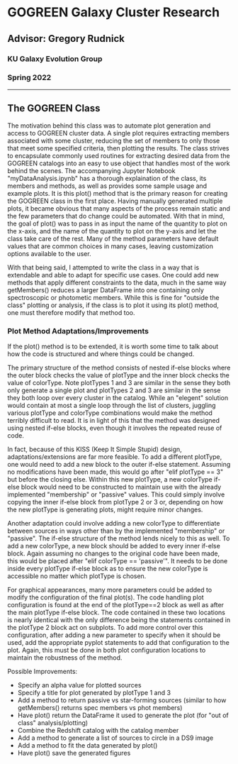 # GOGREEN Galaxy Cluster Research
## Advisor: Gregory Rudnick
### KU Galaxy Evolution Group
### Spring 2022

***

## The GOGREEN Class

The motivation behind this class was to automate plot generation and access to GOGREEN cluster data. A single plot requires extracting members associated with some cluster, reducing the set of members to only those that meet some specified criteria, then plotting the results. The class strives to encapsulate commonly used routines for extracting desired data from the GOGREEN catalogs into an easy to use object that handles most of the work behind the scenes. The accompanying Jupyter Notebook "myDataAnalysis.ipynb" has a thorough explaination of the class, its members and methods, as well as provides some sample usage and example plots. It is this plot() method that is the primary reason for creating the GOGREEN class in the first place. Having manually generated multiple plots, it became obvious that many aspects of the process remain static and the few parameters that do change could be automated. With that in mind, the goal of plot() was to pass in as input the name of the quantity to plot on the x-axis, and the name of the quantity to plot on the y-axis and let the class take care of the rest. Many of the method parameters have default values that are common choices in many cases, leaving customization options available to the user.

With that being said, I attempted to write the class in a way that is extendable and able to adapt for specific use cases. One could add new methods that apply different constraints to the data, much in the same way getMembers() reduces a larger DataFrame into one containing only spectroscopic or photometic members. While this is fine for "outside the class" plotting or analysis, if the class is to plot it using its plot() method, one must therefore modify that method too.

### Plot Method Adaptations/Improvements

If the plot() method is to be extended, it is worth some time to talk about how the code is structured and where things could be changed. 

The primary structure of the method consists of nested if-else blocks where the outer block checks the value of plotType and the inner block checks the value of colorType. Note plotTypes 1 and 3 are similar in the sense they both only generate a single plot and plotTypes 2 and 3 are similar in the sense they both loop over every cluster in the catalog. While an "elegent" solution would contain at most a single loop through the list of clusters, juggling various plotType and colorType combinations would make the method terribly difficult to read. It is in light of this that the method was designed using nested if-else blocks, even though it involves the repeated reuse of code. 

In fact, because of this KISS (Keep It Simple Stupid) design, adaptations/extensions are far more feasible. To add a different plotType, one would need to add a new block to the outer if-else statement. Assuming no modifications have been made, this would go after "elif plotType == 3" but before the closing else. Within this new plotType, a new colorType if-else block would need to be constructed to maintain use with the already implemented "membership" or "passive" values. This could simply involve copying the inner if-else block from plotType 2 or 3 or, depending on how the new plotType is generating plots, might require minor changes.

Another adaptation could involve adding a new colorType to differentiate between sources in ways other than by the implemented "membership" or "passive". The if-else structure of the method lends nicely to this as well. To add a new colorType, a new block should be added to every inner if-else block. Again assuming no changes to the original code have been made, this would be placed after "elif colorType == 'passive'". It needs to be done inside every plotType if-else block as to ensure the new colorType is accessible no matter which plotType is chosen.

For graphical appearances, many more parameters could be added to modify the configuration of the final plot(s). The code handling plot configuration is found at the end of the plotType==2 block as well as after the main plotType if-else block. The code contained in these two locations is nearly identical with the only difference being the statements contained in the plotType 2 block act on subplots. To add more control over this configuration, after adding a new parameter to specify when it should be used, add the appropriate pyplot statements to add that configuration to the plot. Again, this must be done in both plot configuration locations to maintain the robustness of the method.

Possible Improvements:
* Specify an alpha value for plotted sources
* Specify a title for plot generated by plotType 1 and 3
* Add a method to return passive vs star-forming sources (similar to how getMembers() returns spec members vs phot members)
* Have plot() return the DataFrame it used to generate the plot (for "out of class" analysis/plotting)
* Combine the Redshift catalog with the catalog member
* Add a method to generate a list of sources to circle in a DS9 image
* Add a method to fit the data generated by plot()
* Have plot() save the generated figures